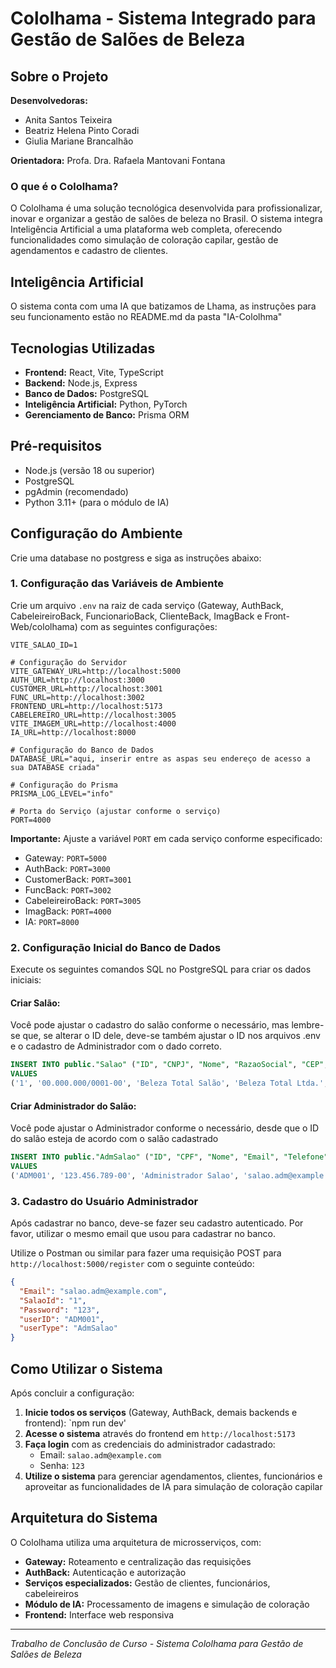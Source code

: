# Cololhama - Sistema Integrado para Gestão de Salões de Beleza

## Sobre o Projeto

**Desenvolvedoras:**
- Anita Santos Teixeira
- Beatriz Helena Pinto Coradi
- Giulia Mariane Brancalhão

**Orientadora:** Profa. Dra. Rafaela Mantovani Fontana

### O que é o Cololhama?

O Cololhama é uma solução tecnológica desenvolvida para profissionalizar, inovar e organizar a gestão de salões de beleza no Brasil. O sistema integra Inteligência Artificial a uma plataforma web completa, oferecendo funcionalidades como simulação de coloração capilar, gestão de agendamentos e cadastro de clientes.

## Inteligência Artificial

O sistema conta com uma IA que batizamos de Lhama, as instruções para seu funcionamento estão no README.md da pasta "IA-Cololhma" 

## Tecnologias Utilizadas

- **Frontend:** React, Vite, TypeScript
- **Backend:** Node.js, Express
- **Banco de Dados:** PostgreSQL
- **Inteligência Artificial:** Python, PyTorch
- **Gerenciamento de Banco:** Prisma ORM

## Pré-requisitos

- Node.js (versão 18 ou superior)
- PostgreSQL
- pgAdmin (recomendado)
- Python 3.11+ (para o módulo de IA)

## Configuração do Ambiente

Crie uma database no postgress e siga as instruções abaixo:

### 1. Configuração das Variáveis de Ambiente

Crie um arquivo `.env` na raiz de cada serviço (Gateway, AuthBack, CabeleireiroBack, FuncionarioBack, ClienteBack, ImagBack e Front-Web/cololhama) com as seguintes configurações:

```env
VITE_SALAO_ID=1

# Configuração do Servidor
VITE_GATEWAY_URL=http://localhost:5000
AUTH_URL=http://localhost:3000
CUSTOMER_URL=http://localhost:3001
FUNC_URL=http://localhost:3002
FRONTEND_URL=http://localhost:5173
CABELEREIRO_URL=http://localhost:3005
VITE_IMAGEM_URL=http://localhost:4000
IA_URL=http://localhost:8000

# Configuração do Banco de Dados
DATABASE_URL="aqui, inserir entre as aspas seu endereço de acesso a sua DATABASE criada"

# Configuração do Prisma
PRISMA_LOG_LEVEL="info"

# Porta do Serviço (ajustar conforme o serviço)
PORT=4000
```

**Importante:** Ajuste a variável `PORT` em cada serviço conforme especificado:
- Gateway: `PORT=5000`
- AuthBack: `PORT=3000`
- CustomerBack: `PORT=3001`
- FuncBack: `PORT=3002`
- CabeleireiroBack: `PORT=3005`
- ImagBack: `PORT=4000`
- IA: `PORT=8000`

### 2. Configuração Inicial do Banco de Dados

Execute os seguintes comandos SQL no PostgreSQL para criar os dados iniciais:

#### Criar Salão:
Você pode ajustar o cadastro do salão conforme o necessário, mas lembre-se que, se alterar o ID dele, deve-se também ajustar o ID nos arquivos .env e o cadastro de Administrador com o dado correto.

```sql
INSERT INTO public."Salao" ("ID", "CNPJ", "Nome", "RazaoSocial", "CEP", "Telefone", "Complemento", "Email")
VALUES
('1', '00.000.000/0001-00', 'Beleza Total Salão', 'Beleza Total Ltda.', '80000-000', '4133334444', 'Sala 101', 'contato@belezatotal.com');
```

#### Criar Administrador do Salão:
Você pode ajustar o Administrador conforme o necessário, desde que o ID do salão esteja de acordo com o salão cadastrado

```sql
INSERT INTO public."AdmSalao" ("ID", "CPF", "Nome", "Email", "Telefone", "SalaoId")
VALUES
('ADM001', '123.456.789-00', 'Administrador Salao', 'salao.adm@example.com', '(41) 99876-5432', '1');
```

### 3. Cadastro do Usuário Administrador

Após cadastrar no banco, deve-se fazer seu cadastro autenticado. Por favor, utilizar o mesmo email que usou para cadastrar no banco. 

Utilize o Postman ou similar para fazer uma requisição POST para `http://localhost:5000/register` com o seguinte conteúdo:

```json
{
  "Email": "salao.adm@example.com",
  "SalaoId": "1",
  "Password": "123",
  "userID": "ADM001",
  "userType": "AdmSalao"
}
```

## Como Utilizar o Sistema

Após concluir a configuração:

1. **Inicie todos os serviços** (Gateway, AuthBack, demais backends e frontend): `npm run dev'
2. **Acesse o sistema** através do frontend em `http://localhost:5173`
3. **Faça login** com as credenciais do administrador cadastrado:
   - Email: `salao.adm@example.com`
   - Senha: `123`
4. **Utilize o sistema** para gerenciar agendamentos, clientes, funcionários e aproveitar as funcionalidades de IA para simulação de coloração capilar

## Arquitetura do Sistema

O Cololhama utiliza uma arquitetura de microsserviços, com:
- **Gateway:** Roteamento e centralização das requisições
- **AuthBack:** Autenticação e autorização
- **Serviços especializados:** Gestão de clientes, funcionários, cabeleireiros
- **Módulo de IA:** Processamento de imagens e simulação de coloração
- **Frontend:** Interface web responsiva

---

*Trabalho de Conclusão de Curso - Sistema Cololhama para Gestão de Salões de Beleza*
